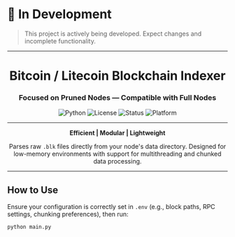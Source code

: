 # 🚧 In Development
> This project is actively being developed. Expect changes and incomplete functionality.

---

<div align="center">

# Bitcoin / Litecoin Blockchain Indexer

### Focused on **Pruned Nodes** — Compatible with Full Nodes

![Python](https://img.shields.io/badge/Python-3.8+-blue?logo=python&logoColor=white)
![License](https://img.shields.io/badge/License-MIT-green)
![Status](https://img.shields.io/badge/Status-Alpha-orange)
![Platform](https://img.shields.io/badge/Platform-Bitcoin%20%7C%20Litecoin-yellow)

---

**Efficient | Modular | Lightweight**

Parses raw `.blk` files directly from your node's data directory. Designed for low-memory environments with support for multithreading and chunked data processing.

</div>

---

## How to Use

Ensure your configuration is correctly set in `.env` (e.g., block paths, RPC settings, chunking preferences), then run:

```bash
python main.py
